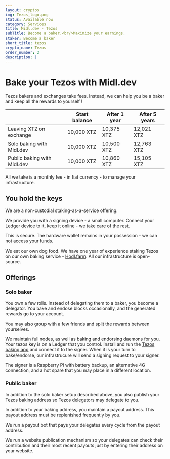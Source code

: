 ```yaml
---
layout: cryptos
img: Tezos_logo.png
status: Available now
category: Services
title: Midl.dev - Tezos
subTitle: Become a baker.<br/>Maximize your earnings.
staker: Become a baker
short_title: tezos
crypto_name: Tezos
order_number: 2
description: | 
---
```


# Bake your Tezos with Midl.dev

Tezos bakers and exchanges take fees. Instead, we can help you be a baker and keep all the rewards to yourself !

<table class="tezos-earnings-table">
  <thead>
    <tr>
      <th>&nbsp;</th>
      <th>Start balance</th>
      <th>After 1 year</th>
      <th>After 5 years</th>
    </tr>
  </thead>
  <tbody>
    <tr>
      <td>Leaving XTZ on exchange</td>
      <td>10,000 XTZ</td>
      <td>10,375 XTZ</td>
      <td>12,021 XTZ</td>
    </tr>
    <tr>
      <td>Solo baking with Midl.dev</td>
      <td>10,000 XTZ</td>
      <td>10,500 XTZ</td>
      <td>12,763 XTZ</td>
    </tr>
    <tr>
      <td>Public baking with Midl.dev</td>
      <td>10,000 XTZ</td>
      <td>10,860 XTZ</td>
      <td>15,105 XTZ</td>
    </tr>
  </tbody>
</table>

All we take is a monthly fee - in fiat currency - to manage your infrastructure.

## You hold the keys

We are a non-custodial staking-as-a-service offering.

We provide you with a signing device - a small computer. Connect your Ledger device to it, keep it online - we take care of the rest.

This is secure. The hardware wallet remains in your possession - we can not access your funds.

We eat our own dog food. We have one year of experience staking Tezos on our own baking service -  [Hodl.farm](hodl.farm). All our infrastructure is open-source.

## Offerings

### Solo baker

You own a few rolls. Instead of delegating them to a baker, you become a delegator. You bake and endose blocks occasionally, and the generated rewards go to your account.

You may also group with a few friends and split the rewards between yourselves.

We maintain full nodes, as well as baking and endorsing daemons for you. Your tezos key is on a Ledger that you control. Install and run the [Tezos baking app](https://github.com/obsidiansystems/ledger-app-tezos) and connect it to the signer. When it is your turn to bake/endorse, our infrastrucure will send a signing request to your signer.

The signer is a Raspberry Pi with battery backup, an alternative 4G connection, and a hot spare that you may place in a different location.

### Public baker

In addition to the solo baker setup described above, you also publish your Tezos baking address so Tezos delegators may delegate to you.

In addition to your baking address, you maintain a payout address. This payout address must be replenished frequently by you.

We run a payout bot that pays your delegates every cycle from the payout address.

We run a website publication mechanism so your delegates can check their contribution and their most recent payouts just by entering their address on your website.
